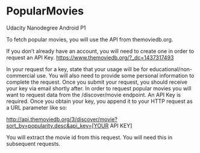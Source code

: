 # PopularMovies
Udacity Nanodegree Android P1

To fetch popular movies, you will use the API from themoviedb.org.

If you don’t already have an account, you will need to create one in order to request an API Key.
https://www.themoviedb.org/?_dc=1437317493

In your request for a key, state that your usage will be for educational/non-commercial use. You will also need to provide some personal information to complete the request. Once you submit your request, you should receive your key via email shortly after.
In order to request popular movies you will want to request data from the /discover/movie endpoint. An API Key is required.
Once you obtain your key, you append it to your HTTP request as a URL parameter like so:

http://api.themoviedb.org/3/discover/movie?sort_by=popularity.desc&api_key=[YOUR API KEY]

You will extract the movie id from this request. You will need this in subsequent requests.

